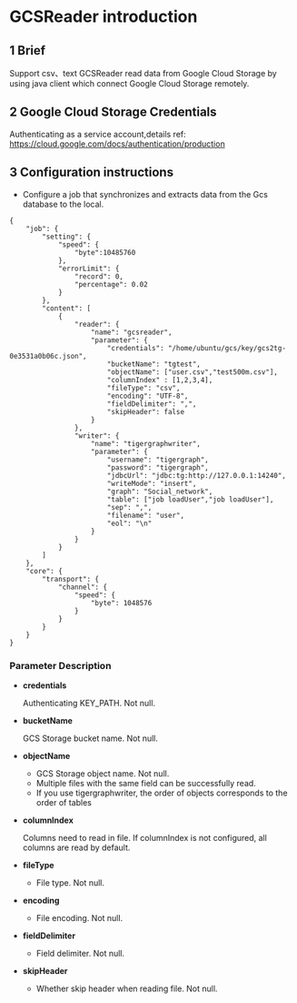 
# GCSReader introduction

## 1 Brief
Support csv、text
GCSReader read data from Google Cloud Storage by using java client which connect Google Cloud Storage remotely.


## 2 Google Cloud Storage Credentials
Authenticating as a service account,details ref: https://cloud.google.com/docs/authentication/production 

## 3 Configuration instructions

* Configure a job that synchronizes and extracts data from the Gcs database to the local.
```
{
    "job": {
        "setting": {
            "speed": {
                "byte":10485760
            },
            "errorLimit": {
                "record": 0,
                "percentage": 0.02
            }
        },
        "content": [
            {
                "reader": {
                    "name": "gcsreader",
                    "parameter": {
                        "credentials": "/home/ubuntu/gcs/key/gcs2tg-0e3531a0b06c.json",
                        "bucketName": "tgtest",
                        "objectName": ["user.csv","test500m.csv"],
                        "columnIndex" : [1,2,3,4],
                        "fileType": "csv",
                        "encoding": "UTF-8",
                        "fieldDelimiter": ",",
                        "skipHeader": false
                    }
                },
                "writer": {
                    "name": "tigergraphwriter",
                    "parameter": {
                        "username": "tigergraph",
                        "password": "tigergraph",
                        "jdbcUrl": "jdbc:tg:http://127.0.0.1:14240",
                        "writeMode": "insert",
                        "graph": "Social_network",
                        "table": ["job loadUser","job loadUser"],
                        "sep": ",",
                        "filename": "user",
                        "eol": "\n"
                    }
                }
            }
        ]
    },
    "core": {
        "transport": {
            "channel": {
                "speed": {
                    "byte": 1048576
                }
            }
        }
    }
}

```

###  Parameter Description

* **credentials**

	Authenticating KEY_PATH. Not null.

* **bucketName**

	GCS Storage bucket name. Not null.

* **objectName**

	* GCS Storage object name. Not null.
	* Multiple files with the same field can be successfully read.
	* If you use tigergraphwriter, the order of objects corresponds to the order of tables

* **columnIndex**

    Columns need to read in file. If columnIndex is not configured, all columns are read by default.

* **fileType**

	* File type. Not null.
	
* **encoding**

	* File encoding. Not null.
	
* **fieldDelimiter**

    * Field delimiter. Not null.

* **skipHeader**	

    * Whether skip header when reading file. Not null.
	


